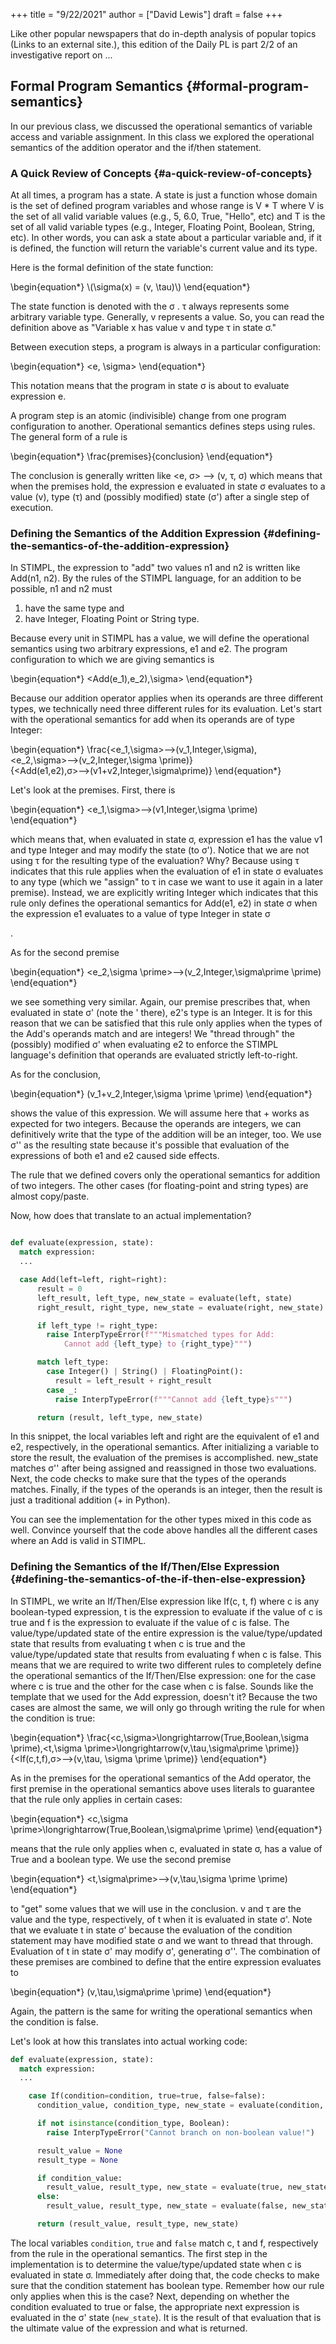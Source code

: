 +++
title = "9/22/2021"
author = ["David Lewis"]
draft = false
+++

Like other popular newspapers that do in-depth analysis of popular topics (Links to an external site.), this edition of the Daily PL is part 2/2 of an investigative report on ...


## Formal Program Semantics {#formal-program-semantics}

In our previous class, we discussed the operational semantics of variable access and variable assignment. In this class we explored the operational semantics of the addition operator and the if/then statement.


### A Quick Review of Concepts {#a-quick-review-of-concepts}

At all times, a program has a state. A state is just a function whose domain is the set of defined program variables and whose range is V \* T where V is the set of all valid variable values (e.g., 5, 6.0, True, "Hello", etc) and T is the set of all valid variable types (e.g., Integer, Floating Point, Boolean, String, etc). ​In other words, you can ask a state about a particular variable and, if it is defined, the function will return the variable's current value and its type.

Here is the formal definition of the state function:

\begin{equation\*}
\\(\sigma(x) = (v, \tau)​\\)
\end{equation\*}

The state function is denoted with the σ
. τ always represents some arbitrary variable type. Generally, v represents a value. So, you can read the definition above as "Variable x has value v and type τ in state σ."

Between execution steps, a program is always in a particular configuration:

\begin{equation\*}
<e, \sigma>
\end{equation\*}

This notation means that the program in state σ is about to evaluate expression e.

A program step is an atomic (indivisible) change from one program configuration to another. Operational semantics defines steps using rules. The general form of a rule is

\begin{equation\*}
\frac{premises}{conclusion}
\end{equation\*}

The conclusion is generally written like <e, σ> ⟶ (v, τ, σ) which means that when the premises hold, the expression e evaluated in state σ evaluates to a value (v), type (τ) and (possibly modified) state (σ') after a single step of execution.


### Defining the Semantics of the Addition Expression {#defining-the-semantics-of-the-addition-expression}

In STIMPL, the expression to "add" two values n1 and n2 is written like Add(n1, n2). By the rules of the STIMPL language, for an addition to be possible, n1 and n2 must

1.  have the same type and
2.  have Integer, Floating Point or String type.

Because every unit in STIMPL has a value, we will define the operational semantics using two arbitrary expressions, e1 and e2. The program configuration to which we are giving semantics is

\begin{equation\*}
<Add(e\_1),e\_2),\sigma>
\end{equation\*}

Because our addition operator applies when its operands are three different types, we technically need three different rules for its evaluation. Let's start with the operational semantics for add when its operands are of type Integer:

\begin{equation\*}
\frac{<e\_1,\sigma>⟶(v\_1,Integer,\sigma),<e\_2,\sigma>⟶(v\_2,Integer,\sigma \prime)}{<Add(e1,e2),σ>⟶(v1+v2,Integer,\sigma\prime)}
\end{equation\*}

Let's look at the premises. First, there is

\begin{equation\*}
<e\_1,\sigma>⟶(v1,Integer,\sigma \prime)
\end{equation\*}

which means that, when evaluated in state σ, expression e1 has the value v1 and type Integer and may modify the state (to σ'). Notice that we are not using τ for the resulting type of the evaluation? Why? Because using τ indicates that this rule applies when the evaluation of e1 in state σ evaluates to any type (which we "assign" to τ in case we want to use it again in a later premise). Instead, we are explicitly writing Integer which indicates that this rule only defines the operational semantics for Add(e1, e2) in state σ when the expression e1 evaluates to a value of type Integer in state σ

.

As for the second premise

\begin{equation\*}
<e\_2,\sigma \prime>⟶(v\_2,Integer,\sigma\prime \prime)
\end{equation\*}

we see something very similar. Again, our premise prescribes that, when evaluated in state σ' (note the ' there), e2's type is an Integer. It is for this reason that we can be satisfied that this rule only applies when the types of the Add's operands match and are integers! We "thread through" the (possibly) modified σ' when evaluating e2 to enforce the STIMPL language's definition that operands are evaluated strictly left-to-right.

As for the conclusion,

\begin{equation\*}
(v\_1+v\_2,Integer,\sigma \prime \prime)
\end{equation\*}

shows the value of this expression. We will assume here that + works as expected for two integers. Because the operands are integers, we can definitively write that the type of the addition will be an integer, too. We use σ'' as the resulting state because it's possible that evaluation of the expressions of both e1 and e2 caused side effects.

The rule that we defined covers only the operational semantics for addition of two integers. The other cases (for floating-point and string types) are almost copy/paste.

Now, how does that translate to an actual implementation?

```python

def evaluate(expression, state):
  match expression:
  ...

  case Add(left=left, right=right):
      result = 0
      left_result, left_type, new_state = evaluate(left, state)
      right_result, right_type, new_state = evaluate(right, new_state)

      if left_type != right_type:
        raise InterpTypeError(f"""Mismatched types for Add:
            Cannot add {left_type} to {right_type}""")

      match left_type:
        case Integer() | String() | FloatingPoint():
          result = left_result + right_result
        case _:
          raise InterpTypeError(f"""Cannot add {left_type}s""")

      return (result, left_type, new_state)
```

In this snippet, the local variables left and right are the equivalent of e1 and e2, respectively, in the operational semantics. After initializing a variable to store the result, the evaluation of the premises is accomplished. new\_state matches σ'' after being assigned and reassigned in those two evaluations. Next, the code checks to make sure that the types of the operands matches. Finally, if the types of the operands is an integer, then the result is just a traditional addition (+ in Python).

You can see the implementation for the other types mixed in this code as well. Convince yourself that the code above handles all the different cases where an Add is valid in STIMPL.


### Defining the Semantics of the If/Then/Else Expression {#defining-the-semantics-of-the-if-then-else-expression}

In STIMPL, we write an If/Then/Else expression like If(c, t, f) where c is any boolean-typed expression, t is the expression to evaluate if the value of c is true and f is the expression to evaluate if the value of c is false. The value/type/updated state of the entire expression is the value/type/updated state that results from evaluating t when c is true and the value/type/updated state that results from evaluating f when c is false. This means that we are required to write two different rules to completely define the operational semantics of the If/Then/Else expression: one for the case where c is true and the other for the case when c is false. Sounds like the template that we used for the Add expression, doesn't it? Because the two cases are almost the same, we will only go through writing the rule for when the condition is true:

\begin{equation\*}
\frac{<c,\sigma>\longrightarrow(True,Boolean,\sigma \prime),<t,\sigma \prime>\longrightarrow(v,\tau,\sigma\prime \prime)}{<If(c,t,f),σ>⟶(v,\tau, \sigma \prime \prime)}
\end{equation\*}

As in the premises for the operational semantics of the Add operator, the first premise in the operational semantics above uses literals to guarantee that the rule only applies in certain cases:

\begin{equation\*}
<c,\sigma \prime>\longrightarrow(True,Boolean,\sigma\prime \prime)
\end{equation\*}

means that the rule only applies when c, evaluated in state σ, has a value of True and a boolean type. We use the second premise

\begin{equation\*}
<t,\sigma\prime>⟶(v,\tau,\sigma \prime \prime)
\end{equation\*}

to "get" some values that we will use in the conclusion. v and τ
are the value and the type, respectively, of t when it is evaluated in state σ'. Note that we evaluate t in state σ' because the evaluation of the condition statement may have modified state σ and we want to thread that through. Evaluation of t in state σ' may modify σ', generating σ''. The combination of these premises are combined to define that the entire expression evaluates to

\begin{equation\*}
(v,\tau,\sigma\prime \prime)
\end{equation\*}

Again, the pattern is the same for writing the operational semantics when the condition is false.

Let's look at how this translates into actual working code:

```python
def evaluate(expression, state):
  match expression:
  ...

    case If(condition=condition, true=true, false=false):
      condition_value, condition_type, new_state = evaluate(condition, state)

      if not isinstance(condition_type, Boolean):
        raise InterpTypeError("Cannot branch on non-boolean value!")

      result_value = None
      result_type = None

      if condition_value:
        result_value, result_type, new_state = evaluate(true, new_state)
      else:
        result_value, result_type, new_state = evaluate(false, new_state)

      return (result_value, result_type, new_state)
```

The local variables `condition`, `true` and `false` match c, t and f, respectively from the rule in the operational semantics. The first step in the implementation is to determine the value/type/updated state when c is evaluated in state σ. Immediately after doing that, the code checks to make sure that the condition statement has boolean type. Remember how our rule only applies when this is the case? Next, depending on whether the condition evaluated to true or false, the appropriate next expression is evaluated in the σ' state (`new_state`). It is the result of that evaluation that is the ultimate value of the expression and what is returned.
